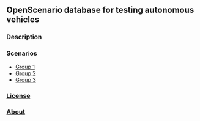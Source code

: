 ## OpenScenario database for testing autonomous vehicles

### Description




### Scenarios

- [Group 1](scenarios/group1/)
- [Group 2](scenarios/group2/)
- [Group 3](scenarios/group3/)

### [License](/LICENSE.md)


### [About](/ABOUT.md)
